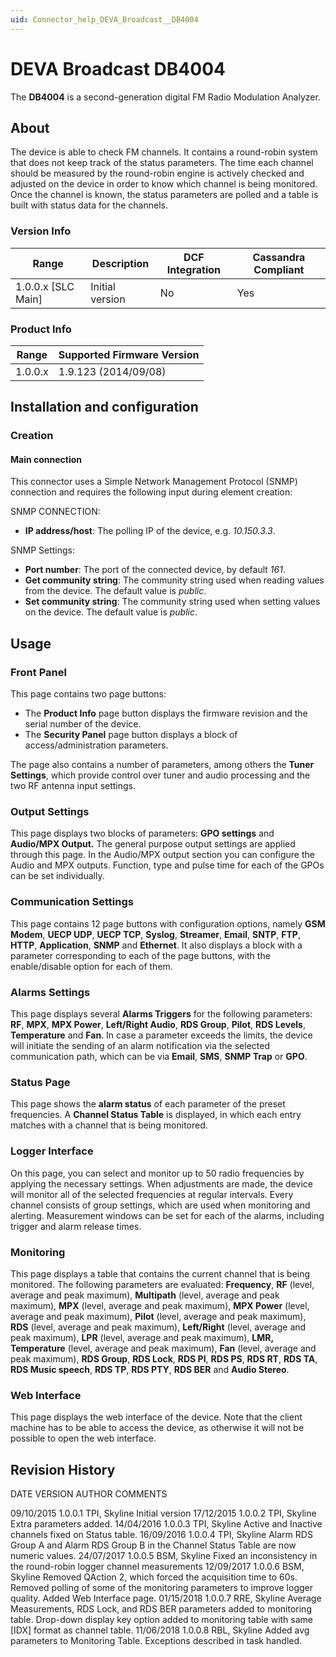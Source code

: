 ```yaml
---
uid: Connector_help_DEVA_Broadcast__DB4004
---
```


# DEVA Broadcast DB4004

The **DB4004** is a second-generation digital FM Radio Modulation Analyzer.

## About

The device is able to check FM channels. It contains a round-robin system that does not keep track of the status parameters. The time each channel should be measured by the round-robin engine is actively checked and adjusted on the device in order to know which channel is being monitored. Once the channel is known, the status parameters are polled and a table is built with status data for the channels.

### Version Info

| Range | Description | DCF Integration | Cassandra Compliant |
|----------------------|-----------------|---------------------|-------------------------|
| 1.0.0.x \[SLC Main\] | Initial version | No                  | Yes                     |

### Product Info

| Range | Supported Firmware Version |
|------------------|-----------------------------|
| 1.0.0.x          | 1.9.123 (2014/09/08)        |

## Installation and configuration

### Creation

#### Main connection

This connector uses a Simple Network Management Protocol (SNMP) connection and requires the following input during element creation:

SNMP CONNECTION:

- **IP address/host**: The polling IP of the device, e.g. *10.150.3.3*.

SNMP Settings:

- **Port number**: The port of the connected device, by default *161*.
- **Get community string**: The community string used when reading values from the device. The default value is *public*.
- **Set community string**: The community string used when setting values on the device. The default value is *public*.

## Usage

### Front Panel

This page contains two page buttons:

- The **Product Info** page button displays the firmware revision and the serial number of the device.
- The **Security Panel** page button displays a block of access/administration parameters.

The page also contains a number of parameters, among others the **Tuner Settings**, which provide control over tuner and audio processing and the two RF antenna input settings.

### Output Settings

This page displays two blocks of parameters: **GPO settings** and **Audio/MPX Output.** The general purpose output settings are applied through this page. In the Audio/MPX output section you can configure the Audio and MPX outputs. Function, type and pulse time for each of the GPOs can be set individually.

### Communication Settings

This page contains 12 page buttons with configuration options, namely **GSM Modem**, **UECP UDP**, **UECP TCP**, **Syslog**, **Streamer**, **Email**, **SNTP**, **FTP**, **HTTP**, **Application**, **SNMP** and **Ethernet**. It also displays a block with a parameter corresponding to each of the page buttons, with the enable/disable option for each of them.

### Alarms Settings

This page displays several **Alarms Triggers** for the following parameters: **RF**, **MPX**, **MPX Power**, **Left/Right Audio**, **RDS Group**, **Pilot**, **RDS Levels**, **Temperature** and **Fan**. In case a parameter exceeds the limits, the device will initiate the sending of an alarm notification via the selected communication path, which can be via **Email**, **SMS**, **SNMP Trap** or **GPO**.

### Status Page

This page shows the **alarm status** of each parameter of the preset frequencies. A **Channel Status Table** is displayed, in which each entry matches with a channel that is being monitored.

### Logger Interface

On this page, you can select and monitor up to 50 radio frequencies by applying the necessary settings. When adjustments are made, the device will monitor all of the selected frequencies at regular intervals. Every channel consists of group settings, which are used when monitoring and alerting. Measurement windows can be set for each of the alarms, including trigger and alarm release times.

### Monitoring

This page displays a table that contains the current channel that is being monitored. The following parameters are evaluated: **Frequency**, **RF** (level, average and peak maximum), **Multipath** (level, average and peak maximum), **MPX** (level, average and peak maximum), **MPX Power** (level, average and peak maximum), **Pilot** (level, average and peak maximum), **RDS** (level, average and peak maximum), **Left/Right** (level, average and peak maximum), **LPR** (level, average and peak maximum), **LMR, Temperature** (level, average and peak maximum), **Fan** (level, average and peak maximum), **RDS Group**, **RDS Lock**, **RDS PI**, **RDS PS**, **RDS RT**, **RDS TA**, **RDS Music speech**, **RDS TP**, **RDS PTY**, **RDS BER** and **Audio Stereo**.

### Web Interface

This page displays the web interface of the device. Note that the client machine has to be able to access the device, as otherwise it will not be possible to open the web interface.

## Revision History

DATE VERSION AUTHOR COMMENTS

09/10/2015 1.0.0.1 TPI, Skyline Initial version
17/12/2015 1.0.0.2 TPI, Skyline Extra parameters added.
14/04/2016 1.0.0.3 TPI, Skyline Active and Inactive channels fixed on Status table.
16/09/2016 1.0.0.4 TPI, Skyline Alarm RDS Group A and Alarm RDS Group B in the Channel Status Table are now numeric values.
24/07/2017 1.0.0.5 BSM, Skyline Fixed an inconsistency in the round-robin logger channel measurements
12/09/2017 1.0.0.6 BSM, Skyline Removed QAction 2, which forced the acquisition time to 60s. Removed polling of some of the
monitoring parameters to improve logger quality. Added Web Interface page.
01/15/2018 1.0.0.7 RRE, Skyline Average Measurements, RDS Lock, and RDS BER parameters added to monitoring table.
Drop-down display key option added to monitoring table with same \[IDX\] format as channel table.
11/06/2018 1.0.0.8 RBL, Skyline Added avg parameters to Monitoring Table. Exceptions described in task handled.
